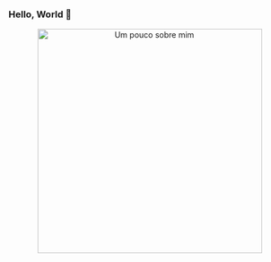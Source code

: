 ### Hello, World 👋

<center><a href="https://imgflip.com/i/4lxs4z"><img src="https://i.imgflip.com/4lxs4z.png" width="400" height="400" alt="Um pouco sobre mim"/></a></center>

<!--
**Gilszon/Gilszon** is a ✨ _special_ ✨ repository because its `README.md` (this file) appears on your GitHub profile.



Here are some ideas to get you started:

- 🔭 I’m currently working on ...
- 🌱 I’m currently learning ...
- 👯 I’m looking to collaborate on ...
- 🤔 I’m looking for help with ...
- 💬 Ask me about ...
- 📫 How to reach me: ...
- 😄 Pronouns: ...
- ⚡ Fun fact: ...
-->
